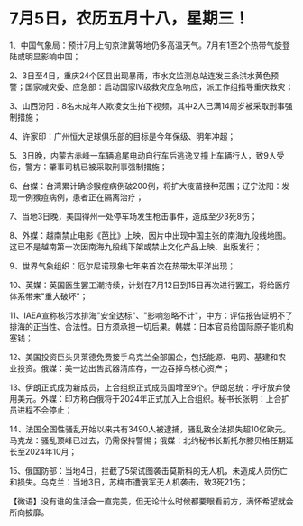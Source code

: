 # 7月5日，农历五月十八，星期三！

1、中国气象局：预计7月上旬京津冀等地仍多高温天气。7月有1至2个热带气旋登陆或明显影响中国；

2、3日至4日，重庆24个区县出现暴雨，市水文监测总站连发三条洪水黄色预警；国家减灾委、应急部：启动国家Ⅳ级救灾应急响应，派工作组指导重庆救灾；

3、山西汾阳：8名未成年人欺凌女生拍下视频，其中2人已满14周岁被采取刑事强制措施；

4、许家印：广州恒大足球俱乐部的目标是今年保级、明年冲超；

5、3日晚，内蒙古赤峰一车辆追尾电动自行车后逃逸又撞上车辆行人，致9人受伤，警方：肇事司机已被采取刑事强制措施；

6、台媒：台湾累计确诊猴痘病例破200例，将扩大疫苗接种范围；辽宁沈阳：发现一例猴痘病例，患者正在隔离治疗；

7、当地3日晚，美国得州一处停车场发生枪击事件，造成至少3死8伤；

8、外媒：越南禁止电影《芭比》上映，因片中出现中国主张的南海九段线地图。这已不是越南第一次因南海九段线下架或禁止文化产品上映、出版发行；

9、世界气象组织：厄尔尼诺现象七年来首次在热带太平洋出现；

10、英媒：英国医生罢工潮持续，计划在7月12日到15日再次进行罢工，将给医疗体系带来"重大破坏"；

11、IAEA宣称核污水排海"安全达标"、"影响忽略不计"，中方：评估报告证明不了排海的正当性、合法性。日方须承担一切后果。韩媒：日本官员给国际原子能机构塞钱；

12、美国投资巨头贝莱德免费接手乌克兰全部国企，包括能源、电网、基建和农业投资。俄媒：美一边出售武器清库存，一边吞掉乌核心资产；

13、伊朗正式成为新成员，上合组织正式成员国增至9个。伊朗总统：呼吁放弃使用美元。外媒：印方称白俄将于2024年正式加入上合组织。秘书长张明：上合扩员进程不会停止；

14、法国全国性骚乱开始以来共有3490人被逮捕，骚乱致全法损失超10亿欧元。马克龙：骚乱顶峰已过去，仍需保持警惕；俄媒：北约秘书长斯托尔滕贝格任期延长至2024年10月；

15、俄国防部：当地4日，拦截了5架试图袭击莫斯科的无人机，未造成人员伤亡和损失。乌克兰：当地3日，苏梅市遭俄军无人机袭击，致3死21伤；



【微语】没有谁的生活会一直完美，但无论什么时候都要眼看前方，满怀希望就会所向披靡。

